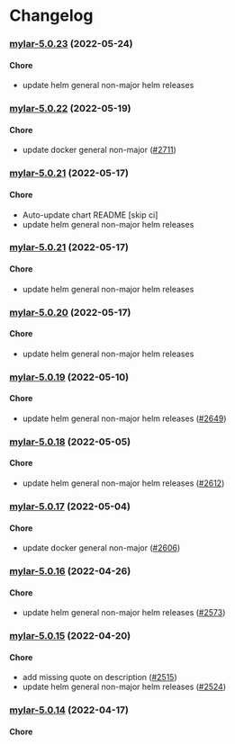 # Changelog<br>


<a name="mylar-5.0.23"></a>
### [mylar-5.0.23](https://github.com/truecharts/apps/compare/mylar-5.0.22...mylar-5.0.23) (2022-05-24)

#### Chore

* update helm general non-major helm releases



<a name="mylar-5.0.22"></a>
### [mylar-5.0.22](https://github.com/truecharts/apps/compare/mylar-5.0.21...mylar-5.0.22) (2022-05-19)

#### Chore

* update docker general non-major ([#2711](https://github.com/truecharts/apps/issues/2711))



<a name="mylar-5.0.21"></a>
### [mylar-5.0.21](https://github.com/truecharts/apps/compare/mylar-5.0.20...mylar-5.0.21) (2022-05-17)

#### Chore

* Auto-update chart README [skip ci]
* update helm general non-major helm releases



<a name="mylar-5.0.21"></a>
### [mylar-5.0.21](https://github.com/truecharts/apps/compare/mylar-5.0.20...mylar-5.0.21) (2022-05-17)

#### Chore

* update helm general non-major helm releases



<a name="mylar-5.0.20"></a>
### [mylar-5.0.20](https://github.com/truecharts/apps/compare/mylar-5.0.19...mylar-5.0.20) (2022-05-17)

#### Chore

* update helm general non-major helm releases



<a name="mylar-5.0.19"></a>
### [mylar-5.0.19](https://github.com/truecharts/apps/compare/mylar-5.0.18...mylar-5.0.19) (2022-05-10)

#### Chore

* update helm general non-major helm releases ([#2649](https://github.com/truecharts/apps/issues/2649))



<a name="mylar-5.0.18"></a>
### [mylar-5.0.18](https://github.com/truecharts/apps/compare/mylar-5.0.17...mylar-5.0.18) (2022-05-05)

#### Chore

* update helm general non-major helm releases ([#2612](https://github.com/truecharts/apps/issues/2612))



<a name="mylar-5.0.17"></a>
### [mylar-5.0.17](https://github.com/truecharts/apps/compare/mylar-5.0.16...mylar-5.0.17) (2022-05-04)

#### Chore

* update docker general non-major ([#2606](https://github.com/truecharts/apps/issues/2606))



<a name="mylar-5.0.16"></a>
### [mylar-5.0.16](https://github.com/truecharts/apps/compare/mylar-5.0.15...mylar-5.0.16) (2022-04-26)

#### Chore

* update helm general non-major helm releases ([#2573](https://github.com/truecharts/apps/issues/2573))



<a name="mylar-5.0.15"></a>
### [mylar-5.0.15](https://github.com/truecharts/apps/compare/mylar-5.0.14...mylar-5.0.15) (2022-04-20)

#### Chore

* add missing quote on description ([#2515](https://github.com/truecharts/apps/issues/2515))
* update helm general non-major helm releases ([#2524](https://github.com/truecharts/apps/issues/2524))



<a name="mylar-5.0.14"></a>
### [mylar-5.0.14](https://github.com/truecharts/apps/compare/mylar-5.0.13...mylar-5.0.14) (2022-04-17)

#### Chore
